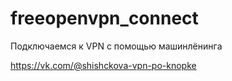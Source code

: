 # freeopenvpn_connect
Подключаемся к VPN с помощью машинлёнинга

https://vk.com/@shishckova-vpn-po-knopke
